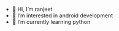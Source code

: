 - 👋 Hi, I’m ranjeet
- 👀 I’m interested in android development
- 🌱 I’m currently learning python

<!---
yranjeetyadav1234567890/yranjeetyadav1234567890 is a ✨ special ✨ repository because its `README.md` (this file) appears on your GitHub profile.
You can click the Preview link to take a look at your changes.
--->
